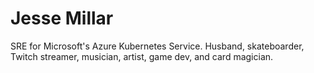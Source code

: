 # Jesse Millar

SRE for Microsoft's Azure Kubernetes Service. Husband, skateboarder, Twitch streamer, musician, artist, game dev, and card magician.
